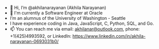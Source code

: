 - 👋 Hi, I’m @akhilanarayanan (Akhila Narayanan)
- 🌱 I'm currently a Software Engineer at Oracle
- I’m an alumnus of the University of Washington - Seattle
- I have experience coding in Java, JavaScript, C, Python, SQL, and Go. 
- 📫 You can reach me via email: akhilanar@outlook.com, phone: +1(425)4993592, or LinkedIn: https://www.linkedin.com/in/akhila-narayanan-0693031b0/

<!---
akhilanarayanan/akhilanarayanan is a ✨ special ✨ repository because its `README.md` (this file) appears on your GitHub profile.
You can click the Preview link to take a look at your changes.
--->
